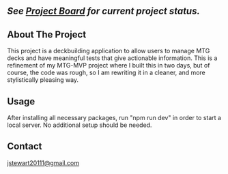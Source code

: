 <!-- Add badges here -->

## *See [Project Board](https://github.com/Doomslair/MTG-Deck-Builder-MVP/edit/main/README.md) for current project status.*

## About The Project
This project is a deckbuilding application to allow users to manage MTG decks and have meaningful tests that give actionable information. This is a refinement of my MTG-MVP project where I built this in two days, but of course, the code was rough, so I am rewriting it in a cleaner, and more stylistically pleasing way.

## Usage
After installing all necessary packages, run "npm run dev" in order to start a local server. No additional setup should be needed.

## Contact
jstewart20111@gmail.com
